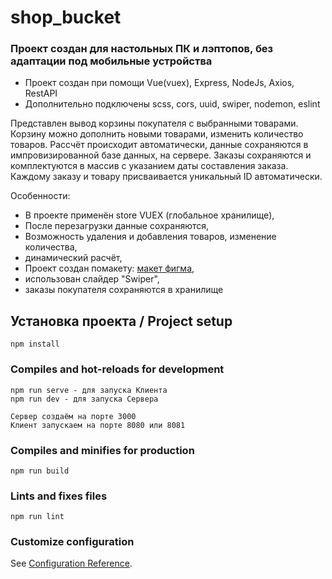# shop_bucket
### Проект создан для настольных ПК и лэптопов, __без адаптации под мобильные устройства__
- Проект создан при помощи Vue(vuex), Express, NodeJs, Axios, RestAPI
- Дополнительно подключены scss, cors, uuid, swiper, nodemon, eslint

Представлен вывод корзины покупателя с выбранными товарами. Корзину можно дополнить новыми товарами, изменить количество товаров.
Рассчёт происходит автоматически, данные сохраняются в импровизированной базе данных, на сервере.
Заказы сохраняются и комплектуются в массив с указанием даты составления заказа. 
Каждому заказу и товару присваивается уникальный ID автоматически.

Особенности:
- В проекте применён store VUEX (глобальное хранилище),
- После перезагрузки данные сохраняются,
- Возможность удаления и добавления товаров, изменение количества,
- динамический расчёт,
- Проект создан помакету: [макет фигма](https://www.figma.com/file/Foy98EhCVYrjBXzqOJAoKc/%D0%A2%D0%B5%D1%81%D1%82%D0%BE%D0%B2%D0%BE%D0%B5-Vue-(Copy)?node-id=1%3A210),
- использован слайдер "Swiper",
- заказы покупателя сохраняются в хранилище


## Установка проекта / Project setup
```
npm install
```

### Compiles and hot-reloads for development
```
npm run serve - для запуска Клиента
npm run dev - для запуска Сервера

Сервер создаём на порте 3000
Клиент запускаем на порте 8080 или 8081

```

### Compiles and minifies for production
```
npm run build
```

### Lints and fixes files
```
npm run lint
```

### Customize configuration
See [Configuration Reference](https://cli.vuejs.org/config/).
